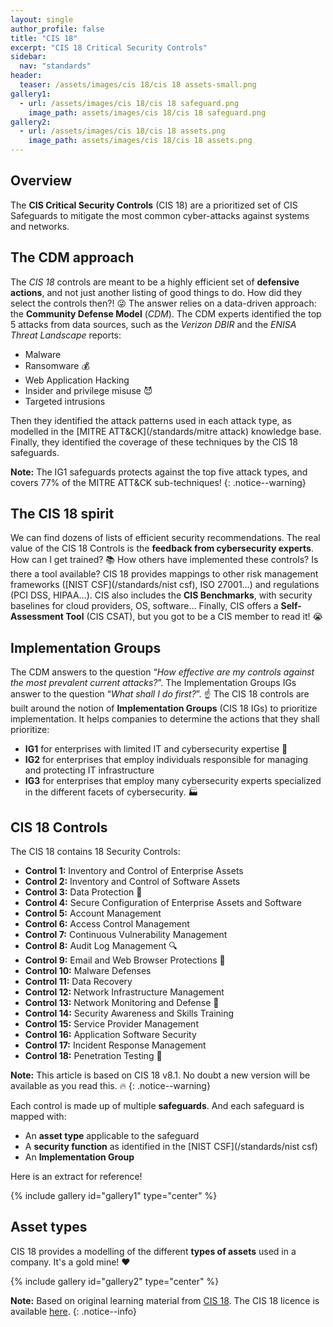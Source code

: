 ```yaml
---
layout: single
author_profile: false
title: "CIS 18"
excerpt: "CIS 18 Critical Security Controls"
sidebar:
  nav: "standards"
header:
  teaser: /assets/images/cis 18/cis 18 assets-small.png
gallery1:
  - url: /assets/images/cis 18/cis 18 safeguard.png
    image_path: assets/images/cis 18/cis 18 safeguard.png
gallery2:
  - url: /assets/images/cis 18/cis 18 assets.png
    image_path: assets/images/cis 18/cis 18 assets.png
---
```


## Overview

The **CIS Critical Security Controls** (CIS 18) are a prioritized set of CIS Safeguards to mitigate the most common cyber-attacks against systems and networks.

## The CDM approach

The *CIS 18* controls are meant to be a highly efficient set of **defensive actions**, and not just another listing of good things to do. How did they select the controls then?! :stuck_out_tongue_winking_eye: The answer relies on a data-driven approach: the **Community Defense Model** (*CDM*). The CDM experts identified the top 5 attacks from data sources, such as the *Verizon DBIR* and the *ENISA Threat Landscape* reports:
- Malware
- Ransomware :moneybag:
- Web Application Hacking
- Insider and privilege misuse :smiling_imp:
- Targeted intrusions
    
Then they identified the attack patterns used in each attack type, as modelled in the [MITRE ATT&CK](/standards/mitre attack) knowledge base. Finally, they identified the coverage of these techniques by the CIS 18 safeguards.

**Note:** The IG1 safeguards protects against the top five attack types, and covers 77% of the MITRE ATT&CK sub-techniques!
{: .notice--warning}

## The CIS 18 spirit

We can find dozens of lists of efficient security recommendations. The real value of the CIS 18 Controls is the **feedback from cybersecurity experts**. How can I get trained? :books: How others have implemented these controls? Is there a tool available? CIS 18 provides mappings to other risk management frameworks ([NIST CSF](/standards/nist csf), ISO 27001…) and regulations (PCI DSS, HIPAA…). CIS also includes the **CIS Benchmarks**, with security baselines for cloud providers, OS, software… Finally, CIS offers a **Self-Assessment Tool** (CIS CSAT), but you got to be a CIS member to read it! :sob:

## Implementation Groups

The CDM answers to the question “*How effective are my controls against the most prevalent current attacks?*”. The Implementation Groups IGs answer to the question “*What shall I do first?*”. :point_up:
The CIS 18 controls are built around the notion of **Implementation Groups** (CIS 18 IGs) to prioritize implementation. It helps companies to determine the actions that they shall prioritize:
- **IG1** for enterprises with limited IT and cybersecurity expertise :baby:
- **IG2** for enterprises that employ individuals responsible for managing and protecting IT infrastructure
- **IG3** for enterprises that employ many cybersecurity experts specialized in the different facets of cybersecurity. :factory:

## CIS 18 Controls

The CIS 18 contains 18 Security Controls:
- **Control 1:** Inventory and Control of Enterprise Assets
- **Control 2:** Inventory and Control of Software Assets
- **Control 3:** Data Protection :file_folder:
- **Control 4:** Secure Configuration of Enterprise Assets and Software
- **Control 5:** Account Management
- **Control 6:** Access Control Management
- **Control 7:** Continuous Vulnerability Management
- **Control 8:** Audit Log Management :mag:
- **Control 9:** Email and Web Browser Protections :email:
- **Control 10:** Malware Defenses
- **Control 11:** Data Recovery
- **Control 12:** Network Infrastructure Management
- **Control 13:** Network Monitoring and Defense :paw_prints:
- **Control 14:** Security Awareness and Skills Training
- **Control 15:** Service Provider Management
- **Control 16:** Application Software Security
- **Control 17:** Incident Response Management
- **Control 18:** Penetration Testing :gun:

**Note:** This article is based on CIS 18 v8.1. No doubt a new version will be available as you read this. :fire:
{: .notice--warning}

Each control is made up of multiple **safeguards**. And each safeguard is mapped with:
- An **asset type** applicable to the safeguard
- A **security function** as identified in the [NIST CSF](/standards/nist csf)
- An **Implementation Group**
    
Here is an extract for reference!

{% include gallery id="gallery1" type="center" %}

## Asset types

CIS 18 provides a modelling of the different **types of assets** used in a company. It's a gold mine! :hearts:

{% include gallery id="gallery2" type="center" %}

**Note:** Based on original learning material from [CIS 18](https://www.cisecurity.org/controls). The CIS 18 licence is available [here](https://creativecommons.org/licenses/by-nc-nd/4.0/legalcode).
{: .notice--info}
